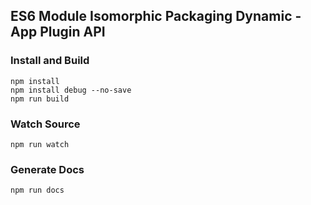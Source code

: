## ES6 Module Isomorphic Packaging Dynamic - App Plugin API

### Install and Build

    npm install
    npm install debug --no-save
    npm run build

### Watch Source

    npm run watch

### Generate Docs

    npm run docs
